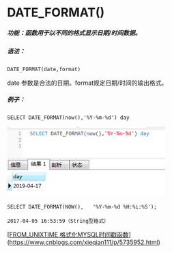 # DATE_FORMAT() 

##### 功能：函数用于以不同的格式显示日期/时间数据。

##### 语法：

```mysql
DATE_FORMAT(date,format)
```

date 参数是合法的日期。format规定日期/时间的输出格式。

##### 例子：

```mysql
SELECT DATE_FORMAT(now(),'%Y-%m-%d') day
```

![](img/01.png)



```mysql
SELECT DATE_FORMAT(NOW(),   '%Y-%m-%d %H:%i:%S');

2017-04-05 16:53:59（String型格式）
```



[[FROM_UNIXTIME 格式化MYSQL时间戳函数](https://www.cnblogs.com/xieqian111/p/5735952.html)](https://www.cnblogs.com/xieqian111/p/5735952.html)

